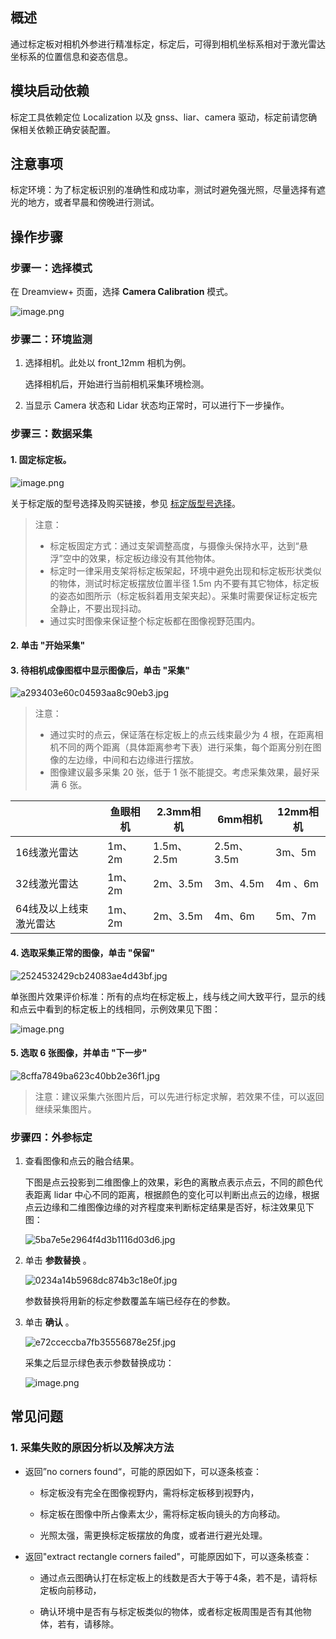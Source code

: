 ## 概述

通过标定板对相机外参进行精准标定，标定后，可得到相机坐标系相对于激光雷达坐标系的位置信息和姿态信息。


## 模块启动依赖


标定工具依赖定位 Localization 以及 gnss、liar、camera 驱动，标定前请您确保相关依赖正确安装配置。


## 注意事项

标定环境：为了标定板识别的准确性和成功率，测试时避免强光照，尽量选择有遮光的地方，或者早晨和傍晚进行测试。


## 操作步骤

### 步骤一：选择模式

在 Dreamview+ 页面，选择 **Camera Calibration** 模式。

![image.png](https://bce.bdstatic.com/doc/Apollo-Homepage-Document/Apollo_Studio/image_0baa215.png)

### 步骤二：环境监测

1. 选择相机。此处以 front_12mm 相机为例。

   选择相机后，开始进行当前相机采集环境检测。

2. 当显示 Camera 状态和 Lidar 状态均正常时，可以进行下一步操作。



### 步骤三：数据采集

#### 1. 固定标定板。

  ![image.png](https://bce.bdstatic.com/doc/Apollo-Homepage-Document/Apollo_Studio/image_4687df0.png)

  关于标定版的型号选择及购买链接，参见 [标定版型号选择](Apollo_Studio/本地工具台/附录.md)。

  > 注意：
  > - 标定板固定⽅式：通过⽀架调整⾼度，与摄像头保持⽔平，达到“悬浮”空中的效果，标定板边缘没有其他物体。
  > - 标定时一律采用支架将标定板架起，环境中避免出现和标定板形状类似的物体，测试时标定板摆放位置半径 1.5m 内不要有其它物体，标定板的姿态如图所示（标定板斜着用支架夹起）。采集时需要保证标定板完全静止，不要出现抖动。
  > - 通过实时图像来保证整个标定板都在图像视野范围内。

#### 2. 单击 "开始采集"

#### 3. 待相机成像图框中显示图像后，单击 "采集"

  ![a293403e60c04593aa8c90eb3.jpg](https://bce.bdstatic.com/doc/Apollo-Homepage-Document/Apollo_Studio/a293403e60c04593aa8c90eb3_a293403.jpg)

  > 注意：
  > - 通过实时的点云，保证落在标定板上的点云线束最少为 4 根，在距离相机不同的两个距离（具体距离参考下表）进行采集，每个距离分别在图像的左边缘，中间和右边缘进行摆放。
  > - 图像建议最多采集 20 张，低于 1 张不能提交。考虑采集效果，最好采满 6 张。

  |  | 鱼眼相机 | 2.3mm相机 | 6mm相机 | 12mm相机 |
  |---|---|---|---|---|
  | 16线激光雷达 | 1m、2m | 1.5m、2.5m | 2.5m、3.5m | 3m、5m |
  | 32线激光雷达 | 1m、2m | 2m、3.5m | 3m、4.5m | 4m 、6m |
  | 64线及以上线束激光雷达 | 1m、2m | 2m、3.5m | 4m、6m | 5m、7m |

#### 4. 选取采集正常的图像，单击 "保留"

   ![2524532429cb24083ae4d43bf.jpg](https://bce.bdstatic.com/doc/Apollo-Homepage-Document/Apollo_Studio/2524532429cb24083ae4d43bf_2524532.jpg)

   单张图片效果评价标准：所有的点均在标定板上，线与线之间大致平行，显示的线和点云中看到的标定板上的线相同，示例效果见下图：

   ![image.png](https://bce.bdstatic.com/doc/Apollo-Homepage-Document/Apollo_Studio/image_560d84f.png)

#### 5. 选取 6 张图像，并单击 "下一步"

   ![8cffa7849ba623c40bb2e36f1.jpg](https://bce.bdstatic.com/doc/Apollo-Homepage-Document/Apollo_Studio/8cffa7849ba623c40bb2e36f1_8cffa78.jpg)

   > 注意：建议采集六张图片后，可以先进行标定求解，若效果不佳，可以返回继续采集图片。

### 步骤四：外参标定

1. 查看图像和点云的融合结果。

   下图是点云投影到二维图像上的效果，彩色的离散点表示点云，不同的颜色代表距离 lidar 中心不同的距离，根据颜色的变化可以判断出点云的边缘，根据点云边缘和二维图像边缘的对齐程度来判断标定结果是否好，标注效果见下图：

   ![5ba7e5e2964f4d3b1116d03d6.jpg](https://bce.bdstatic.com/doc/Apollo-Homepage-Document/Apollo_Studio/5ba7e5e2964f4d3b1116d03d6_5ba7e5e.jpg)

2. 单击 **参数替换** 。

   ![0234a14b5968dc874b3c18e0f.jpg](https://bce.bdstatic.com/doc/Apollo-Homepage-Document/Apollo_Studio/0234a14b5968dc874b3c18e0f_0234a14.jpg)

   参数替换将用新的标定参数覆盖车端已经存在的参数。

3. 单击 **确认** 。

   ![e72cceccba7fb35556878e25f.jpg](https://bce.bdstatic.com/doc/Apollo-Homepage-Document/Apollo_Studio/e72cceccba7fb35556878e25f_e72ccec.jpg)

   采集之后显示绿色表示参数替换成功：

   ![image.png](https://bce.bdstatic.com/doc/Apollo-Homepage-Document/Apollo_Studio/image_342a1a1.png)


## 常见问题

### 1. 采集失败的原因分析以及解决方法
- 返回”no corners found“，可能的原因如下，可以逐条核查：

  - 标定板没有完全在图像视野内，需将标定板移到视野内，
  - 标定板在图像中所占像素太少，需将标定板向镜头的方向移动。

  - 光照太强，需更换标定板摆放的角度，或者进行避光处理。

- 返回"extract rectangle corners failed"，可能原因如下，可以逐条核查：

  - 通过点云图确认打在标定板上的线数是否大于等于4条，若不是，请将标定板向前移动，

  - 确认环境中是否有与标定板类似的物体，或者标定板周围是否有其他物体，若有，请移除。



